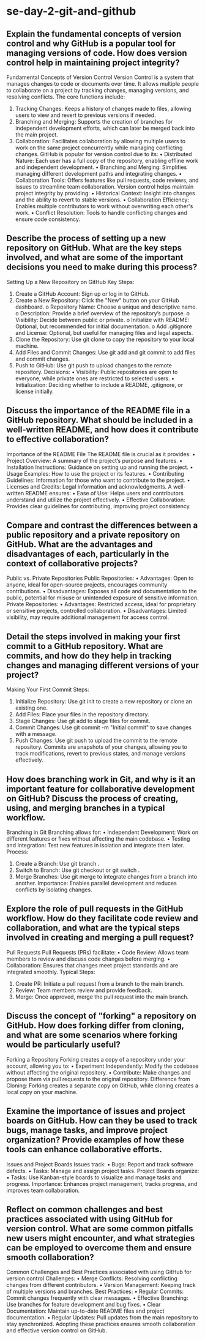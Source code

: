 # se-day-2-git-and-github
## Explain the fundamental concepts of version control and why GitHub is a popular tool for managing versions of code. How does version control help in maintaining project integrity?
Fundamental Concepts of Version Control
Version Control is a system that manages changes to code or documents over time. It allows multiple people to collaborate on a project by tracking changes, managing versions, and resolving conflicts. The core functions include:
1.	Tracking Changes: Keeps a history of changes made to files, allowing users to view and revert to previous versions if needed.
2.	Branching and Merging: Supports the creation of branches for independent development efforts, which can later be merged back into the main project.
3.	Collaboration: Facilitates collaboration by allowing multiple users to work on the same project concurrently while managing conflicting changes.
GitHub is popular for version control due to its:
•	Distributed Nature: Each user has a full copy of the repository, enabling offline work and independent development.
•	Branching and Merging: Simplifies managing different development paths and integrating changes.
•	Collaboration Tools: Offers features like pull requests, code reviews, and issues to streamline team collaboration.
Version control helps maintain project integrity by providing:
•	Historical Context: Insight into changes and the ability to revert to stable versions.
•	Collaboration Efficiency: Enables multiple contributors to work without overwriting each other's work.
•	Conflict Resolution: Tools to handle conflicting changes and ensure code consistency.



## Describe the process of setting up a new repository on GitHub. What are the key steps involved, and what are some of the important decisions you need to make during this process?
Setting Up a New Repository on GitHub
Key Steps:
1.	Create a GitHub Account: Sign up or log in to GitHub.
2.	Create a New Repository: Click the "New" button on your GitHub dashboard.
o	Repository Name: Choose a unique and descriptive name.
o	Description: Provide a brief overview of the repository’s purpose.
o	Visibility: Decide between public or private.
o	Initialize with README: Optional, but recommended for initial documentation.
o	Add .gitignore and License: Optional, but useful for managing files and legal aspects.
3.	Clone the Repository: Use git clone <repository-url> to copy the repository to your local machine.
4.	Add Files and Commit Changes: Use git add and git commit to add files and commit changes.
5.	Push to GitHub: Use git push to upload changes to the remote repository.
Decisions:
•	Visibility: Public repositories are open to everyone, while private ones are restricted to selected users.
•	Initialization: Deciding whether to include a README, .gitignore, or license initially.




## Discuss the importance of the README file in a GitHub repository. What should be included in a well-written README, and how does it contribute to effective collaboration?
Importance of the README File
The README file is crucial as it provides:
•	Project Overview: A summary of the project’s purpose and features.
•	Installation Instructions: Guidance on setting up and running the project.
•	Usage Examples: How to use the project or its features.
•	Contributing Guidelines: Information for those who want to contribute to the project.
•	Licenses and Credits: Legal information and acknowledgments.
A well-written README ensures:
•	Ease of Use: Helps users and contributors understand and utilize the project effectively.
•	Effective Collaboration: Provides clear guidelines for contributing, improving project consistency.



## Compare and contrast the differences between a public repository and a private repository on GitHub. What are the advantages and disadvantages of each, particularly in the context of collaborative projects?
Public vs. Private Repositories
Public Repositories:
•	Advantages: Open to anyone, ideal for open-source projects, encourages community contributions.
•	Disadvantages: Exposes all code and documentation to the public, potential for misuse or unintended exposure of sensitive information.
Private Repositories:
•	Advantages: Restricted access, ideal for proprietary or sensitive projects, controlled collaboration.
•	Disadvantages: Limited visibility, may require additional management for access control.



## Detail the steps involved in making your first commit to a GitHub repository. What are commits, and how do they help in tracking changes and managing different versions of your project?
Making Your First Commit
Steps:
1.	Initialize Repository: Use git init to create a new repository or clone an existing one.
2.	Add Files: Place your files in the repository directory.
3.	Stage Changes: Use git add <file-name> to stage files for commit.
4.	Commit Changes: Use git commit -m "Initial commit" to save changes with a message.
5.	Push Changes: Use git push to upload the commit to the remote repository.
Commits are snapshots of your changes, allowing you to track modifications, revert to previous states, and manage versions effectively.




## How does branching work in Git, and why is it an important feature for collaborative development on GitHub? Discuss the process of creating, using, and merging branches in a typical workflow.
Branching in Git
Branching allows for:
•	Independent Development: Work on different features or fixes without affecting the main codebase.
•	Testing and Integration: Test new features in isolation and integrate them later.
Process:
1.	Create a Branch: Use git branch <branch-name>.
2.	Switch to Branch: Use git checkout <branch-name> or git switch <branch-name>.
3.	Merge Branches: Use git merge <branch-name> to integrate changes from a branch into another.
Importance: Enables parallel development and reduces conflicts by isolating changes.



## Explore the role of pull requests in the GitHub workflow. How do they facilitate code review and collaboration, and what are the typical steps involved in creating and merging a pull request?
Pull Requests
Pull Requests (PRs) facilitate:
•	Code Review: Allows team members to review and discuss code changes before merging.
•	Collaboration: Ensures that changes meet project standards and are integrated smoothly.
Typical Steps:
1.	Create PR: Initiate a pull request from a branch to the main branch.
2.	Review: Team members review and provide feedback.
3.	Merge: Once approved, merge the pull request into the main branch.



## Discuss the concept of "forking" a repository on GitHub. How does forking differ from cloning, and what are some scenarios where forking would be particularly useful?
Forking a Repository
Forking creates a copy of a repository under your account, allowing you to:
•	Experiment Independently: Modify the codebase without affecting the original repository.
•	Contribute: Make changes and propose them via pull requests to the original repository.
Difference from Cloning: Forking creates a separate copy on GitHub, while cloning creates a local copy on your machine.



## Examine the importance of issues and project boards on GitHub. How can they be used to track bugs, manage tasks, and improve project organization? Provide examples of how these tools can enhance collaborative efforts.
Issues and Project Boards
Issues track:
•	Bugs: Report and track software defects.
•	Tasks: Manage and assign project tasks.
Project Boards organize:
•	Tasks: Use Kanban-style boards to visualize and manage tasks and progress.
Importance: Enhances project management, tracks progress, and improves team collaboration.



## Reflect on common challenges and best practices associated with using GitHub for version control. What are some common pitfalls new users might encounter, and what strategies can be employed to overcome them and ensure smooth collaboration?
Common Challenges and Best Practices associated with using GitHub for version control
Challenges:
•	Merge Conflicts: Resolving conflicting changes from different contributors.
•	Version Management: Keeping track of multiple versions and branches.
Best Practices:
•	Regular Commits: Commit changes frequently with clear messages.
•	Effective Branching: Use branches for feature development and bug fixes.
•	Clear Documentation: Maintain up-to-date README files and project documentation.
•	Regular Updates: Pull updates from the main repository to stay synchronized.
Adopting these practices ensures smooth collaboration and effective version control on GitHub.

